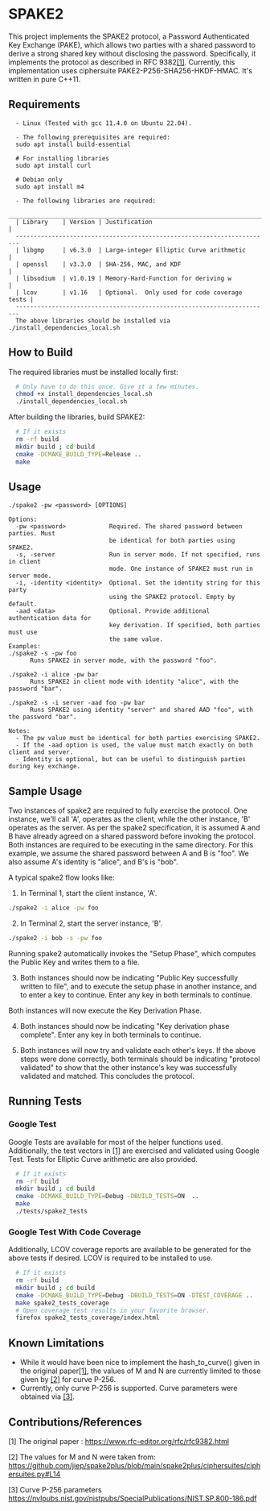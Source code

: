 # SPAKE2

This project implements the SPAKE2 protocol, a Password Authenticated Key Exchange (PAKE), which allows two parties with a shared password to derive a strong shared key without disclosing the password. Specifically, it implements the protocol as described in RFC 9382[[1]](#1). Currently, this implementation uses ciphersuite PAKE2-P256-SHA256-HKDF-HMAC. It's written in pure C++11. 

## Requirements
```
  - Linux (Tested with gcc 11.4.0 on Ubuntu 22.04).

  - The following prerequisites are required:
  sudo apt install build-essential

  # For installing libraries
  sudo apt install curl

  # Debian only
  sudo apt install m4

  - The following libraries are required:
  _______________________________________________________________________
  | Library    | Version | Justification                                |
  -----------------------------------------------------------------------
  | libgmp     | v6.3.0  | Large-integer Elliptic Curve arithmetic      |
  | openssl    | v3.3.0  | SHA-256, MAC, and KDF                        |
  | libsodium  | v1.0.19 | Memory-Hard-Function for deriving w          |
  | lcov       | v1.16   | Optional.  Only used for code coverage tests |
  -----------------------------------------------------------------------
  The above libraries should be installed via ./install_dependencies_local.sh
```
## How to Build

The required libraries must be installed locally first:
```bash
  # Only have to do this once. Give it a few minutes.
  chmod +x install_dependencies_local.sh
  ./install_dependencies_local.sh 
```

After building the libraries, build SPAKE2:
```bash
  # If it exists
  rm -rf build
  mkdir build ; cd build
  cmake -DCMAKE_BUILD_TYPE=Release ..
  make
```

## Usage
```
./spake2 -pw <password> [OPTIONS]

Options:
  -pw <password>            Required. The shared password between parties. Must
                            be identical for both parties using SPAKE2.
  -s, -server               Run in server mode. If not specified, runs in client 
                            mode. One instance of SPAKE2 must run in server mode.
  -i, -identity <identity>  Optional. Set the identity string for this party 
                            using the SPAKE2 protocol. Empty by default.
  -aad <data>               Optional. Provide additional authentication data for
                            key derivation. If specified, both parties must use 
                            the same value.
Examples:
./spake2 -s -pw foo 
      Runs SPAKE2 in server mode, with the password "foo".

./spake2 -i alice -pw bar
      Runs SPAKE2 in client mode with identity "alice", with the password "bar".

./spake2 -s -i server -aad foo -pw bar
      Runs SPAKE2 using identity "server" and shared AAD "foo", with the password "bar".
      
Notes:
  - The pw value must be identical for both parties exercising SPAKE2.
  - If the -aad option is used, the value must match exactly on both client and server.
  - Identity is optional, but can be useful to distinguish parties during key exchange.
```

## Sample Usage

  Two instances of spake2 are required to fully exercise the protocol. One instance, we'll call 'A', operates as the client, while the other instance, 'B' operates as the server. As per the spake2 specification, it is assumed A and B have already agreed on a shared password before invoking the protocol. Both instances are required to be executing in the same directory. For this example, we assume the shared password between A and B is "foo". We also assume A's identity is "alice", and B's is "bob".

  A typical spake2 flow looks like:

  1) In Terminal 1, start the client instance, 'A'.
  ```bash
  ./spake2 -i alice -pw foo 
  ```

  2) In Terminal 2, start the server instance, 'B'.
  ```bash
  ./spake2 -i bob -s -pw foo 
  ```

  Running spake2 automatically invokes the "Setup Phase", which computes the Public Key and writes them to a file.

  3) Both instances should now be indicating "Public Key successfully written to file", and to execute the setup phase in another instance, and to enter a key to continue. Enter any key in both terminals to continue.

  Both instances will now execute the Key Derivation Phase.

  4) Both instances should now be indicating "Key derivation phase complete". Enter any key in both terminals to continue.

  5) Both instances will now try and validate each other's keys. If the above steps were done correctly, both terminals should be indicating "protocol validated" to show that the other instance's key was successfully validated and matched. This concludes the protocol.

## Running Tests

### Google Test

Google Tests are available for most of the helper functions used. Additionally, the test vectors in [[1]](#1) are exercised and validated using Google Test. Tests for Elliptic Curve arithmetic are also provided.
```bash
  # If it exists
  rm -rf build
  mkdir build ; cd build
  cmake -DCMAKE_BUILD_TYPE=Debug -DBUILD_TESTS=ON  ..
  make
  ./tests/spake2_tests
```
### Google Test With Code Coverage

Additionally, LCOV coverage reports are available to be generated for the above tests if desired. LCOV is required to be installed to use.

```bash
  # If it exists
  rm -rf build
  mkdir build ; cd build
  cmake -DCMAKE_BUILD_TYPE=Debug -DBUILD_TESTS=ON -DTEST_COVERAGE ..
  make spake2_tests_coverage
  # Open coverage test results in your favorite browser.
  firefox spake2_tests_coverage/index.html
```

## Known Limitations
- While it would have been nice to implement the hash_to_curve() given in the original paper[[1]](#1), the values of M and N are currently limited to those given by [[2]](#2) for curve P-256.
- Currently, only curve P-256 is supported. Curve parameters were obtained via [[3]](#3).

## Contributions/References

<a id="1">[1]</a> 
The original paper :
https://www.rfc-editor.org/rfc/rfc9382.html

<a id="2">[2]</a> 
The values for M and N were taken from:
https://github.com/jiep/spake2plus/blob/main/spake2plus/ciphersuites/ciphersuites.py#L14

<a id="3">[3]</a> 
Curve P-256 parameters https://nvlpubs.nist.gov/nistpubs/SpecialPublications/NIST.SP.800-186.pdf

